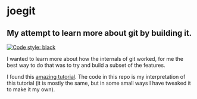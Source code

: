 # joegit

## My attempt to learn more about git by building it.

<a href="https://github.com/psf/black"><img alt="Code style: black" src="https://img.shields.io/badge/code%20style-black-000000.svg"></a>

I wanted to learn more about how the internals of git worked, for me the best way to do that was to try and build a subset of the features.

I found this [amazing tutorial](https://www.leshenko.net/p/ugit/#). The code in this repo is my interpretation of this tutorial (it is mostly the same, but in some small ways I have tweaked it to make it my own).
